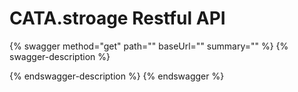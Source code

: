 # CATA.stroage Restful API

{% swagger method="get" path="" baseUrl="" summary="" %}
{% swagger-description %}

{% endswagger-description %}
{% endswagger %}

